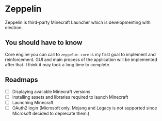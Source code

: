 # Zeppelin

Zeppelin is third-party Minecraft Launcher which is developmenting with electron.

## You should have to know

Core engine you can call to `zeppelin-core` is my first goal to implement and reinforcement. GUI and main process of the application will be implemented after that. I think it may took a long time to complete.

## Roadmaps

- [ ] Displaying available Minecraft versions
- [ ] Installing assets and libraries required to launch Minecraft
- [ ] Launching Minecraft
- [ ] OAuth2 login (Microsoft only. Mojang and Legacy is not supported since Microsoft decided to deprecate them.)